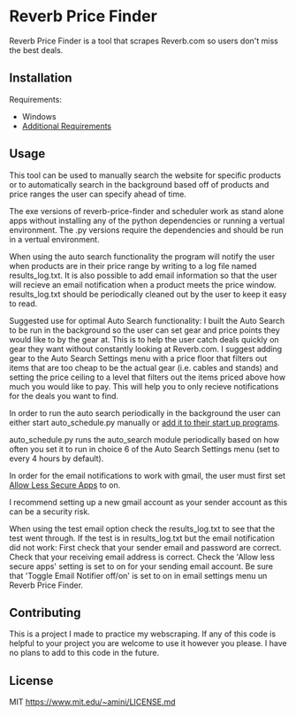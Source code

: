 Reverb Price Finder
=============

Reverb Price Finder is a tool that scrapes Reverb.com so users don't miss the best deals.



Installation
---------------

Requirements:
* Windows
* [Additional Requirements](requirements.txt)


Usage
--------------

This tool can be used to manually search the website for specific products or to automatically search in the 
background based off of products and price ranges the user can specify ahead of time.

The exe versions of reverb-price-finder and scheduler work as stand alone apps without installing any of the python dependencies or running a vertual environment. The .py versions require the dependencies and should be run in a vertual environment. 

When using the auto search functionality the program will notify the user when products are in their price range
by writing to a log file named results_log.txt. It is also possible to add email information so that the user will 
recieve an email notification when a product meets the price window. 
results_log.txt should be periodically cleaned out by the user to keep it easy to read.

Suggested use for optimal Auto Search functionality:
I built the Auto Search to be run in the background so the user can set gear and price points they 
would like to by the gear at. This is to help the user catch deals quickly on gear they want without constantly
looking at Reverb.com. I suggest adding gear to the Auto Search Settings menu with a price floor that 
filters out items that are too cheap to be the actual gear (i.e. cables and stands) and setting the price 
ceiling to a level that filters out the items priced above how much you would like to pay. This will help you to 
only recieve notifications for the deals you want to find.

In order to run the auto search periodically in the background the user can either start auto_schedule.py
manually or [add it to their start up programs](https://stackoverflow.com/questions/4438020/how-to-start-a-python-file-while-windows-starts).

auto_schedule.py runs the auto_search module periodically based on how often you set it to run in choice 6
of the Auto Search Settings menu (set to every 4 hours by default).

In order for the email notifications to work with gmail,
the user must first set [Allow Less Secure Apps](https://myaccount.google.com/lesssecureapps) to on.

I recommend setting up a new gmail account as your sender account as this can be a security risk.

When using the test email option check the results_log.txt to see that the test went through.
If the test is in results_log.txt but the email notification did not work: 
First check that your sender email and password are correct.
Check that your receiving email address is correct.
Check the 'Allow less secure apps' setting is set to on for your sending email account.
Be sure that 'Toggle Email Notifier off/on' is set to on in email settings menu un Reverb Price Finder.



Contributing
---------------
This is a project I made to practice my webscraping. If any of this code is helpful to your project 
you are welcome to use it however you please. I have no plans to add to this code in the future. 

License
---------------
MIT <https://www.mit.edu/~amini/LICENSE.md>
